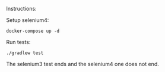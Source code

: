 Instructions:

Setup selenium4:

`docker-compose up -d`

Run tests:

`./gradlew test`

The selenium3 test ends and the selenium4 one does not end.